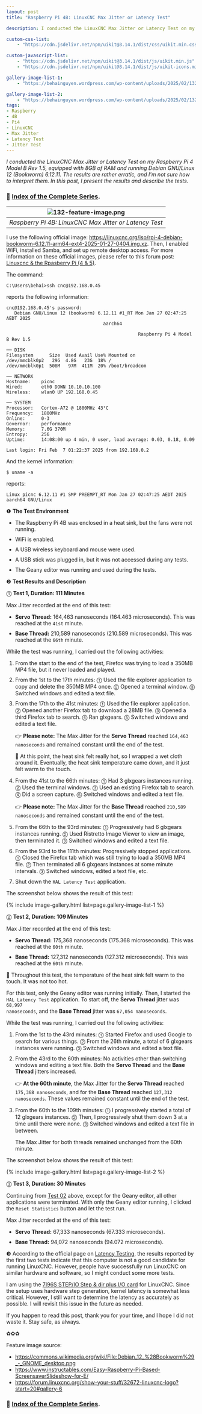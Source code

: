 ```yaml
---
layout: post
title: "Raspberry Pi 4B: LinuxCNC Max Jitter or Latency Test"

description: I conducted the LinuxCNC Max Jitter or Latency Test on my Raspberry Pi 4 Model B Rev 1.5, equipped with 8GB of RAM and running Debian GNU/Linux 12 (Bookworm) 6.12.11. The results are rather erratic, and I'm not sure how to interpret them. In this post, I present the results and describe the tests.

custom-css-list:
    - "https://cdn.jsdelivr.net/npm/uikit@3.14.1/dist/css/uikit.min.css"

custom-javascript-list:
    - "https://cdn.jsdelivr.net/npm/uikit@3.14.1/dist/js/uikit.min.js"
    - "https://cdn.jsdelivr.net/npm/uikit@3.14.1/dist/js/uikit-icons.min.js"

gallery-image-list-1:
    - "https://behainguyen.wordpress.com/wp-content/uploads/2025/02/132-01-test-01.png"

gallery-image-list-2:
    - "https://behainguyen.wordpress.com/wp-content/uploads/2025/02/132-02-test-02.png"
tags:
- Raspberry
- 4B
- Pi4
- LinuxCNC
- Max Jitter
- Latency Test
- Jitter Test
---
```


<em>
I conducted the LinuxCNC Max Jitter or Latency Test on my Raspberry Pi 4 Model B Rev 1.5, equipped with 8GB of RAM and running Debian GNU/Linux 12 (Bookworm) 6.12.11. The results are rather erratic, and I'm not sure how to interpret them. In this post, I present the results and describe the tests.
</em>

<h3>
🐧 <a href="https://github.com/behai-nguyen/linuxcnc" title="Index of the Complete Series" target="_blank">Index of the Complete Series</a>.
</h3>

| ![132-feature-image.png](https://behainguyen.wordpress.com/wp-content/uploads/2025/02/132-feature-image.png) |
|:--:|
| *Raspberry Pi 4B: LinuxCNC Max Jitter or Latency Test* |

I use the following official image:
<a href="https://linuxcnc.org/iso/rpi-4-debian-bookworm-6.12.11-arm64-ext4-2025-01-27-0404.img.xz" 
title="https://linuxcnc.org/iso/rpi-4-debian-bookworm-6.12.11-arm64-ext4-2025-01-27-0404.img.xz" 
target="_blank">https://linuxcnc.org/iso/rpi-4-debian-bookworm-6.12.11-arm64-ext4-2025-01-27-0404.img.xz</a>.
Then, I enabled WiFi, installed Samba, and set up remote desktop access. For more information on these official images, please refer to this forum post:
<a href="https://forum.linuxcnc.org/9-installing-linuxcnc/55192-linuxcnc-the-rpasberry-pi-4-5" 
title="Linuxcnc & the Rpasberry Pi (4 & 5)" target="_blank">Linuxcnc & the Rpasberry Pi (4 & 5)</a>.

The command:

```
C:\Users\behai>ssh cnc@192.168.0.45
```

reports the following information:

```
cnc@192.168.0.45's password:
   Debian GNU/Linux 12 (bookworm) 6.12.11 #1_RT Mon Jan 27 02:47:25 AEDT 2025
                                    aarch64

                                                 Raspberry Pi 4 Model B Rev 1.5

── DISK
Filesystem      Size  Used Avail Use% Mounted on
/dev/mmcblk0p2   29G  4.8G   23G  18% /
/dev/mmcblk0p1  508M   97M  411M  20% /boot/broadcom

── NETWORK
Hostname:    picnc
Wired:       eth0 DOWN 10.10.10.100
Wireless:    wlan0 UP 192.168.0.45

── SYSTEM
Processor:   Cortex-A72 @ 1800MHz 43°C
Frequency:   1800MHz
Online:      0-3
Governor:    performance
Memory:      7.6G 370M
Entropy:     256
Uptime:      14:08:00 up 4 min, 0 user, load average: 0.03, 0.18, 0.09

Last login: Fri Feb  7 01:22:37 2025 from 192.168.0.2
```

And the kernel information:

```
$ uname -a
```

reports:

```
Linux picnc 6.12.11 #1 SMP PREEMPT_RT Mon Jan 27 02:47:25 AEDT 2025 aarch64 GNU/Linux
```

<a id="test-environment"></a>
❶ <strong>The Test Environment</strong>

<ul>
<li style="margin-top:10px;">
The Raspberry Pi 4B was enclosed in a heat sink, but the fans were not running.
</li>

<li style="margin-top:10px;">
WiFi is enabled.
</li>

<li style="margin-top:10px;">
A USB wireless keyboard and mouse were used.
</li>

<li style="margin-top:10px;">
A USB stick was plugged in, but it was not accessed during any tests.
</li>

<li style="margin-top:10px;">
The Geany editor was running and used during the tests.
</li>
</ul>

<a id="test-results-and-description"></a>
❷ <strong>Test Results and Description</strong>

<a id="test-01"></a>
⓵ <strong>Test 1, Duration: 111 Minutes</strong>

Max Jitter recorded at the end of this test:

<ul>
<li style="margin-top:10px;">
<strong>Servo Thread:</strong> 164,463 nanoseconds (164.463 microseconds). 
This was reached at the <code>41st</code> minute.
</li>

<li style="margin-top:10px;">
<strong>Base Thread:</strong> 210,589 nanoseconds (210.589 microseconds).
This was reached at the <code>66th</code> minute.
</li>
</ul>

While the test was running, I carried out the following activities:

<ol>
<li style="margin-top:10px;">
From the start to the end of the test, Firefox was trying to load a 350MB MP4 file, but it never loaded and played.
</li>

<li style="margin-top:10px;">
From the 1st to the 17th minutes: ⓵ Used the file explorer application to copy and delete the 350MB MP4 once. ⓶ Opened a terminal window. ⓷ Switched windows and edited a text file.
</li>

<li style="margin-top:10px;">
From the 17th to the 41st minutes: ⓵ Used the file explorer application. ⓶ Opened another Firefox tab to download a 28MB file. ⓷ Opened a third Firefox tab to search. ⓸ Ran glxgears. ⓹ Switched windows and edited a text file.
<p>
👉 <strong>Please note:</strong> The Max Jitter for the <strong>Servo Thread</strong> 
reached <code>164,463 nanoseconds</code> and remained constant until the end of the test.
</p>
<p>
🙏 At this point, the heat sink felt really hot, so I wrapped a wet cloth around it. Eventually, the heat sink temperature came down, and it just felt warm to the touch.
</p>
</li>

<li style="margin-top:10px;">
From the 41st to the 66th minutes: ⓵ Had 3 glxgears instances running. ⓶ Used the terminal windows. ⓷ Used an existing Firefox tab to search. ⓸ Did a screen capture. ⓹ Switched windows and edited a text file.
<p>
👉 <strong>Please note:</strong> The Max Jitter for the <strong>Base Thread</strong> reached  
<code>210,589 nanoseconds</code> and remained constant until the end of the test.
</p>
</li>

<li style="margin-top:10px;">
From the 66th to the 93rd minutes: ⓵ Progressively had 6 glxgears instances running. ⓶ Used Ristretto Image Viewer to view an image, then terminated it. ⓷ Switched windows and edited a text file.
</li>

<li style="margin-top:10px;">
From the 93rd to the 111th minutes: Progressively stopped applications. ⓵ Closed the Firefox tab which was still trying to load a 350MB MP4 file. ⓶ Then terminated all 6 glxgears instances at some minute intervals. ⓷ Switched windows, edited a text file, etc.
</li>

<li style="margin-top:10px;">
Shut down the <code>HAL Latency Test</code> application.
</li>
</ol>

The screenshot below shows the result of this test:

{% include image-gallery.html list=page.gallery-image-list-1 %}
<br/>

<a id="test-02"></a>
⓶ <strong>Test 2, Duration: 109 Minutes</strong>

Max Jitter recorded at the end of this test:

<ul>
<li style="margin-top:10px;">
<strong>Servo Thread:</strong> 175,368 nanoseconds (175.368 microseconds).
This was reached at the <code>60th</code> minute.
</li>

<li style="margin-top:10px;">
<strong>Base Thread:</strong> 127,312 nanoseconds (127.312 microseconds).
This was reached at the <code>60th</code> minute.
</li>
</ul>

🙏 Throughout this test, the temperature of the heat sink felt warm to the touch. It was not too hot.

For this test, only the Geany editor was running initially. Then, I started the 
<code>HAL Latency Test</code> application. To start off, the 
<strong>Servo Thread</strong> jitter was <code>68,997 nanoseconds</code>, 
and the <strong>Base Thread</strong> jitter was <code>67,054 nanoseconds</code>.

While the test was running, I carried out the following activities:

<ol>
<li style="margin-top:10px;">
From the 1st to the 43rd minutes: ⓵ Started Firefox and used Google to search for various things. ⓶ From the 26th minute, a total of 6 glxgears instances were running. ⓷ Switched windows and edited a text file.
</li>

<li style="margin-top:10px;">
From the 43rd to the 60th minutes: No activities other than switching windows 
and editing a text file. Both the <strong>Servo Thread</strong> and the 
<strong>Base Thread</strong> jitters increased.

<p>
👉 <strong>At the 60th minute</strong>, the Max Jitter for the <strong>Servo Thread</strong> 
reached <code>175,368 nanoseconds</code>, and for the <strong>Base Thread</strong> 
reached <code>127,312 nanoseconds</code>. These values remained constant until the end of the test.
</p>
</li>

<li style="margin-top:10px;">
From the 60th to the 109th minutes: ⓵ I progressively started a total of 12 glxgears instances. ⓶ Then, I progressively shut them down 3 at a time until there were none. ⓷ Switched windows and edited a text file in between.
<p>
The Max Jitter for both threads remained unchanged from the 60th minute.
</p>
</li>
</ol>

The screenshot below shows the result of this test:

{% include image-gallery.html list=page.gallery-image-list-2 %}
<br/>

<a id="test-03"></a>
⓷ <strong>Test 3, Duration: 30 Minutes</strong>

Continuing from <a href="#test-02">Test 02</a> above, except for the Geany editor, all other applications were terminated. With only the Geany editor running, I clicked the <code>Reset Statistics</code> button and let the test run.

Max Jitter recorded at the end of this test:

<ul>
<li style="margin-top:10px;">
<strong>Servo Thread:</strong> 67,333 nanoseconds (67.333 microseconds).
</li>

<li style="margin-top:10px;">
<strong>Base Thread:</strong> 94,072 nanoseconds (94.072 microseconds).
</li>
</ul>

<a id="concluding-remarks"></a>
❸ According to the official page on 
<a href="https://linuxcnc.org/docs/html/install/latency-test.html" 
title="Latency Testing" target="_blank">Latency Testing</a>, the results reported by the first two tests indicate that this computer is not a good candidate for running LinuxCNC. However, people have successfully run LinuxCNC on similar hardware and software, so I might conduct some more tests.

I am using the 
<a href="https://store.mesanet.com/index.php?route=product/product&product_id=374" 
title="7I96S STEP/IO Step & dir plus I/O card" 
target="_blank">7I96S STEP/IO Step & dir plus I/O card</a> for LinuxCNC.
Since the setup uses hardware step generation, kernel latency is somewhat less critical. However, I still want to determine the latency as accurately as possible. I will revisit this issue in the future as needed.

If you happen to read this post, thank you for your time, and I hope I did not waste it. Stay safe, as always.

✿✿✿

Feature image source:

<ul>
<li>
<a href="https://commons.wikimedia.org/wiki/File:Debian_12_%28Bookworm%29_-_GNOME_desktop.png" target="_blank">https://commons.wikimedia.org/wiki/File:Debian_12_%28Bookworm%29_-_GNOME_desktop.png</a>
</li>
<li>
<a href="https://www.instructables.com/Easy-Raspberry-Pi-Based-ScreensaverSlideshow-for-E/" target="_blank">https://www.instructables.com/Easy-Raspberry-Pi-Based-ScreensaverSlideshow-for-E/</a>
</li>
<li>
<a href="https://forum.linuxcnc.org/show-your-stuff/32672-linuxcnc-logo?start=20#gallery-6" target="_blank">https://forum.linuxcnc.org/show-your-stuff/32672-linuxcnc-logo?start=20#gallery-6</a>
</li>
</ul>

<h3>
🐧 <a href="https://github.com/behai-nguyen/linuxcnc" title="Index of the Complete Series" target="_blank">Index of the Complete Series</a>.
</h3>
